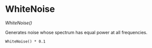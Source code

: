 # WhiteNoise

_WhiteNoise()_

Generates noise whose spectrum has equal power at all frequencies.

	WhiteNoise() * 0.1
